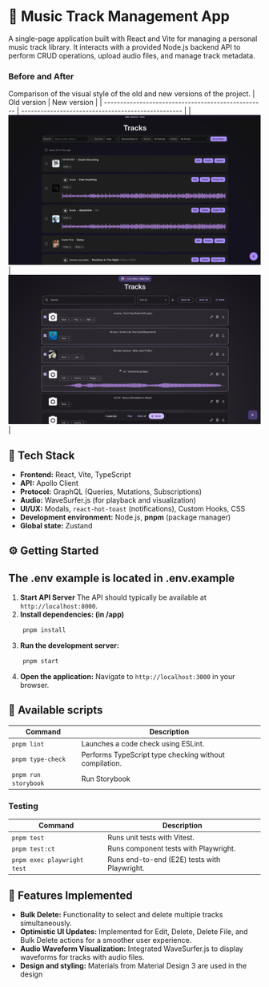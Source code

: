 # 🎵 Music Track Management App

A single-page application built with React and Vite for managing a personal music track library. It interacts with a provided Node.js backend API to perform CRUD operations, upload audio files, and manage track metadata.

### Before and After
Comparison of the visual style of the old and new versions of the project.
| Old version                                   |  New version                                    |
| -------------------------------------------------- | -------------------------------------------------- |
| ![The old screen of the application](./src/assets/tracks_old.jpg) | ![The new screen of the application](./src/assets/tracks_new.png) |


## 🚀 Tech Stack

*   **Frontend:** React, Vite, TypeScript
*   **API:** Apollo Client 
*   **Protocol:** GraphQL (Queries, Mutations, Subscriptions)
*   **Audio:** WaveSurfer.js (for playback and visualization)
*   **UI/UX:** Modals, `react-hot-toast` (notifications), Custom Hooks, CSS
*   **Development environment:** Node.js, **pnpm** (package manager)
*   **Global state:** Zustand

## ⚙️ Getting Started

## The .env example is located in .env.example

1. **Start API Server** 
The API should typically be available at `http://localhost:8000`.
2. **Install dependencies: (in /app)**
```bash
    pnpm install
```
3. **Run the development server:**
```bash
    pnpm start
```

4. **Open the application:**
    Navigate to `http://localhost:3000` in your browser.
    

## 📜 Available scripts

| Command                       | Description                                                                |
| ----------------------------- | -------------------------------------------------------------------   
| `pnpm lint`                   | Launches a code check using ESLint.                        |
| `pnpm type-check`             | Performs TypeScript type checking without compilation.                  |
| `pnpm run storybook`          | Run Storybook                   |


### Testing

| Command                       | Description                                                                |
| ----------------------------- | ------------------------------------------------------------------- |
| `pnpm test`                   | Runs unit tests with Vitest.                            |
| `pnpm test:ct`                | Runs component tests with Playwright.                 |
| `pnpm exec playwright test`   | Runs end-to-end (E2E) tests with Playwright.           |


## 🎉 Features Implemented

*   **Bulk Delete:** Functionality to select and delete multiple tracks simultaneously.
*   **Optimistic UI Updates:** Implemented for Edit, Delete, Delete File, and Bulk Delete actions for a smoother user experience.
*   **Audio Waveform Visualization:** Integrated WaveSurfer.js to display waveforms for tracks with audio files.
*   **Design and styling:** Materials from Material Design 3 are used in the design
